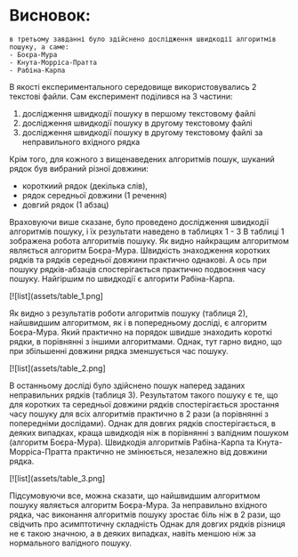# Висновок:
    в третьому завданні було здійснено дослідження швидкодії алгоритмів пошуку, а саме:
    - Боєра-Мура
    - Кнута-Морріса-Пратта
    - Рабіна-Карпа

В якості експериментального середовище використовувались 2 текстові файли.
Сам експеримент поділився на 3 частини:
1) дослідження швидкодії пошуку в першому текстовому файлі
2) дослідження швидкодії пошуку в другому текстовому файлі
3) дослідження швидкодії пошуку в другому текстовому файлі за неправильного вхідного рядка

Крім того, для кожного з вищенаведених алгоритмів пошук, шуканий рядок був вибраний різної довжини: 
- короткиий рядок (декілька слів), 
- рядок середньої довжини (1 речення) 
- довгий рядок (1 абзац)

Враховуючи више сказане, було проведено дослідження швидкодії алгоритмів пошуку, і їх результати наведено в таблицях 1 - 3
В таблиці 1 зображена робота алгоритмів пошуку. Як видно найкращим алгоритмом являється алгоритм Боєра-Мура. Швидкість знаходження коротких рядків та рядків середньої довжини практично однакові. А ось при пошуку рядків-абзаців спостерігається практично подвоєння часу пошуку.
Найгіршим по швидкодії є алгорити Рабіна-Карпа.

[![list](assets/table_1.png]

Як видно з результатів роботи алгоритмів пошуку (таблиця 2), найшвидшим алгоритмом, як і в попередньому досліді, є алгоритм Боєра-Мура. Який практично на порядок швидше знаходить короткі рядки, в порівнянні з іншими алгоритмами. Однак, тут гарно видно, що при збільшенні довжини рядка зменшується час пошуку.

[![list](assets/table_2.png]

В останньому досліді було здійснено пошук наперед заданих неправильних рядків (таблиця 3). Результатом такого пошуку є те, що для коротких та середньої довжини рядків спостерігається зростання часу пошуку для всіх алгоритмів практично в 2 рази (а порівнянні з попередніми дослідами). Однак для довгих рядків спостерігається, в деяких випадках, краща швидкодія ніж в порівнянні з валідним пошуком (алгоритм Боєра-Мура). Швидкодія алгоритмів Рабіна-Карпа та Кнута-Морріса-Пратта практично не змінюється, незалежно від довжини рядка. 

[![list](assets/table_3.png]

Підсумовуючи все, можна сказати, що найшвидшим алгоритмом пошуку являється алгоритм Боєра-Мура. За неправильно вхідного рядка, час виконання алгоритмів пошуку зростає біль ніж в 2 рази, що свідчить про асимптотичну складність Однак для довгих рядків різниця не є такою значною, а в деяких випадках, навіть меншою ніж за нормального валідного пошуку.


